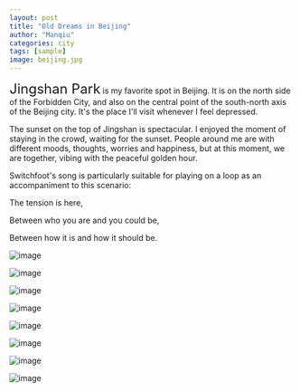 ```yaml
---
layout: post
title: "Old Dreams in Beijing"
author: "Manqiu"
categories: city
tags: [sample]
image: beijing.jpg
---
```


<span style="font-size:24px;">Jingshan Park</span> is my favorite spot in Beijing. It is on the north side of the Forbidden City, and also on the central point of the south-north axis of the Beijing city. It's the place I'll visit whenever I feel depressed.

The sunset on the top of Jingshan is spectacular. I enjoyed the moment of staying in the crowd, waiting for the sunset. People around me are with different moods, thoughts, worries and happiness, but at this moment, we are together, vibing with the peaceful golden hour.   


Switchfoot's song is particularly suitable for playing on a loop as an accompaniment to this scenario: 

  The tension is here,    

  Between who you are and you could be,    

  Between how it is and how it should be.    


![image](/photo/assets/img/bj1.JPG)

![image](/photo/assets/img/bj2.JPG)

![image](/photo/assets/img/bj3.JPG)

![image](/photo/assets/img/bj4.JPG)

![image](/photo/assets/img/bj44.JPG)

![image](/photo/assets/img/bj45.JPG)

![image](/photo/assets/img/bj5.JPG)

![image](/photo/assets/img/bj6.jpg)
